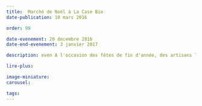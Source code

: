 ```yaml
---
title:  Marché de Noël à La Case Bio
date-publication: 10 mars 2016

order: 99

date-evenement: 20 decembre 2016
date-end-evenement: 3 janvier 2017

description: even A l'occasion des fêtes de fin d'année, des artisans locaux vous présentent leurs créations. Des idées de cadeaux, à découvrir...

lire-plus: 

image-miniature: 
carousel: 

tags: 
---
```


<!--fin-excerpt-->
<!-- ******************************** -->
<!-- **** début contenu détaillé **** -->




<!-- **** fin contenu détaillé **** -->
<!-- ****************************** -->



